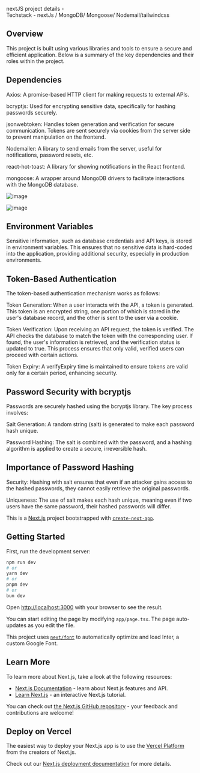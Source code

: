 nextJS project details -     
Techstack - nextJs / MongoDB/ Mongoose/ Nodemail/tailwindcss

## Overview
This project is built using various libraries and tools to ensure a secure and efficient application. Below is a summary of the key dependencies and their roles within the project.

## Dependencies
Axios: A promise-based HTTP client for making requests to external APIs.

bcryptjs: Used for encrypting sensitive data, specifically for hashing passwords securely.

jsonwebtoken: Handles token generation and verification for secure communication. Tokens are sent securely via cookies from the server side to prevent manipulation on the frontend.

Nodemailer: A library to send emails from the server, useful for notifications, password resets, etc.

react-hot-toast: A library for showing notifications in the React frontend.

mongoose: A wrapper around MongoDB drivers to facilitate interactions with the MongoDB database.

![image](https://github.com/user-attachments/assets/ae12c2ff-b513-477f-a5cd-4c457a1b67bd)

![image](https://github.com/user-attachments/assets/cb8c547a-5d4b-4d57-8094-16602b3faedc)

## Environment Variables
Sensitive information, such as database credentials and API keys, is stored in environment variables. This ensures that no sensitive data is hard-coded into the application, providing additional security, especially in production environments.

## Token-Based Authentication
The token-based authentication mechanism works as follows:

Token Generation: When a user interacts with the API, a token is generated. This token is an encrypted string, one portion of which is stored in the user's database record, and the other is sent to the user via a cookie.

Token Verification: Upon receiving an API request, the token is verified. The API checks the database to match the token with the corresponding user. If found, the user's information is retrieved, and the verification status is updated to true. This process ensures that only valid, verified users can proceed with certain actions.

Token Expiry: A verifyExpiry time is maintained to ensure tokens are valid only for a certain period, enhancing security.

## Password Security with bcryptjs
Passwords are securely hashed using the bcryptjs library. The key process involves:

Salt Generation: A random string (salt) is generated to make each password hash unique.

Password Hashing: The salt is combined with the password, and a hashing algorithm is applied to create a secure, irreversible hash.

## Importance of Password Hashing
Security: Hashing with salt ensures that even if an attacker gains access to the hashed passwords, they cannot easily retrieve the original passwords.

Uniqueness: The use of salt makes each hash unique, meaning even if two users have the same password, their hashed passwords will differ.



This is a [Next.js](https://nextjs.org/) project bootstrapped with [`create-next-app`](https://github.com/vercel/next.js/tree/canary/packages/create-next-app).

## Getting Started

First, run the development server:

```bash
npm run dev
# or
yarn dev
# or
pnpm dev
# or
bun dev
```

Open [http://localhost:3000](http://localhost:3000) with your browser to see the result.

You can start editing the page by modifying `app/page.tsx`. The page auto-updates as you edit the file.

This project uses [`next/font`](https://nextjs.org/docs/basic-features/font-optimization) to automatically optimize and load Inter, a custom Google Font.

## Learn More

To learn more about Next.js, take a look at the following resources:

- [Next.js Documentation](https://nextjs.org/docs) - learn about Next.js features and API.
- [Learn Next.js](https://nextjs.org/learn) - an interactive Next.js tutorial.

You can check out [the Next.js GitHub repository](https://github.com/vercel/next.js/) - your feedback and contributions are welcome!

## Deploy on Vercel

The easiest way to deploy your Next.js app is to use the [Vercel Platform](https://vercel.com/new?utm_medium=default-template&filter=next.js&utm_source=create-next-app&utm_campaign=create-next-app-readme) from the creators of Next.js.

Check out our [Next.js deployment documentation](https://nextjs.org/docs/deployment) for more details.
